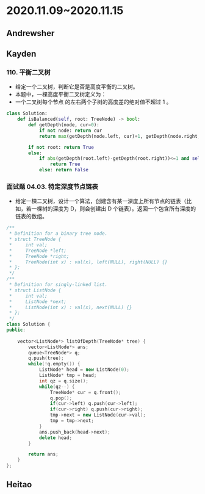 # 2020.11.09~2020.11.15

## Andrewsher

## Kayden

### 110. 平衡二叉树

- 给定一个二叉树，判断它是否是高度平衡的二叉树。
- 本题中，一棵高度平衡二叉树定义为：
- 一个二叉树每个节点 的左右两个子树的高度差的绝对值不超过 1 。

```python
class Solution:
    def isBalanced(self, root: TreeNode) -> bool:
        def getDepth(node, cur=0):
            if not node: return cur
            return max(getDepth(node.left, cur)+1, getDepth(node.right, cur)+1)

        if not root: return True
        else:
            if abs(getDepth(root.left)-getDepth(root.right))<=1 and self.isBalanced(root.left) and self.isBalanced(root.right):
                return True
            else: return False
```

### 面试题 04.03. 特定深度节点链表

- 给定一棵二叉树，设计一个算法，创建含有某一深度上所有节点的链表（比如，若一棵树的深度为 D，则会创建出 D 个链表）。返回一个包含所有深度的链表的数组。
  
```C++
/**
 * Definition for a binary tree node.
 * struct TreeNode {
 *     int val;
 *     TreeNode *left;
 *     TreeNode *right;
 *     TreeNode(int x) : val(x), left(NULL), right(NULL) {}
 * };
 */
/**
 * Definition for singly-linked list.
 * struct ListNode {
 *     int val;
 *     ListNode *next;
 *     ListNode(int x) : val(x), next(NULL) {}
 * };
 */
class Solution {
public:
    
    vector<ListNode*> listOfDepth(TreeNode* tree) {
        vector<ListNode*> ans;
        queue<TreeNode*> q;
        q.push(tree);
        while(!q.empty()) {
            ListNode* head = new ListNode(0);
            ListNode* tmp = head;
            int qz = q.size();
            while(qz--) {
                TreeNode* cur = q.front();
                q.pop();
                if(cur->left) q.push(cur->left);
                if(cur->right) q.push(cur->right);
                tmp->next = new ListNode(cur->val);
                tmp = tmp->next;
            }
            ans.push_back(head->next);
            delete head;
        }

        return ans;
    }
};
```

## Heitao
